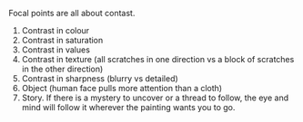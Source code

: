 Focal points are all about contast.
1. Contrast in colour
2. Contrast in saturation
3. Contrast in values
4. Contrast in texture (all scratches in one direction vs a block of scratches in the other direction)
5. Contrast in sharpness (blurry vs detailed)
6. Object (human face pulls more attention than a cloth)
7. Story. If there is a mystery to uncover or a thread to follow, the eye and mind will follow it wherever the painting wants you to go.